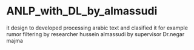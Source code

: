 # ANLP_with_DL_by_almassudi
it design to developed processing arabic text and clasified it for example rumor filtering 
by researcher hussein almassudi
by supervisor Dr.negar majma
